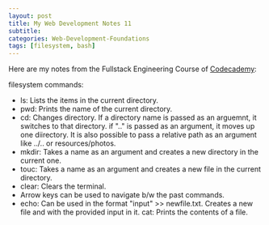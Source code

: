 ```yaml
---
layout: post
title: My Web Development Notes 11
subtitle: 
categories: Web-Development-Foundations
tags: [filesystem, bash]
---
```


Here are my notes from the Fullstack Engineering Course of [Codecademy](https://www.codecademy.com/):

filesystem commands:
- ls: Lists the items in the current directory.
- pwd: Prints the name of the current directory.
- cd: Changes directory. If a directory name is passed as an arguemnt, it switches to that directory. if ".." is passed as an argument, it moves up one diirectory. It is also possible to pass a relative path as an argument like ../.. or resources/photos.
- mkdir: Takes a name as an argument and creates a new directory in the current one.
- touc: Takes a name as an argument and creates a new file in the current directory.
- clear: Clears the terminal.
- Arrow keys can be used to navigate b/w the past commands.
- echo: Can be used in the format "input" >> newfile.txt. Creates a new file and with the provided input in it.
 cat: Prints the contents of a file.



